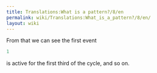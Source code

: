```yaml
---
title: Translations:What is a pattern?/8/en
permalink: wiki/Translations:What_is_a_pattern?/8/en/
layout: wiki
---
```


From that we can see the first event

``` Haskell
1
```

is active for the first third of the cycle, and so on.
